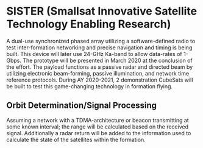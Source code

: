 # SISTER (Smallsat Innovative Satellite Technology Enabling Research) 
A dual-use synchronized phased array utilizing a software-defined radio to test inter-formation networking and precise navigation and timing is being built. This device will later use 24-GHz Ka-band to allow data-rates of 1-Gbps. The prototype will be presented in March 2020 at the conclusion of the effort. The payload functions as a passive radar and directed beam by utilizing electronic beam-forming, passive illumination, and network time reference protocols. During AY 2020-2021, 2 demonstration CubeSats will be built to test this game-changing technology in formation flying. 

## Orbit Determination/Signal Processing
Assuming a network with a TDMA-architecture or beacon transmitting at some known interval; the range will be calculated based on the received signal. Additionally a radar return will be added to the information used to calculate the state of the satellites within the formation. 
